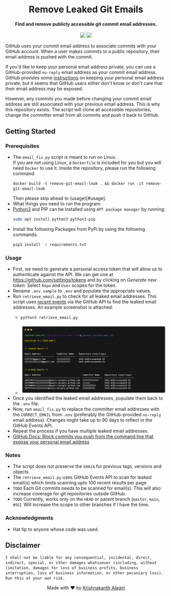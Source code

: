<h1 align="center">
  Remove Leaked Git Emails
</h1>

<h4 align="center">Find and remove publicly accessible git commit email addresses.</h4>

<p align="center">
  <a href="https://www.python.org"><img src="https://img.shields.io/badge/language-python-blue.svg?style=flat"></a>
  <a href="/LICENSE"><img src="https://img.shields.io/badge/license-MIT-blue?style=flat"></a>

GitHub uses your commit email address to associate commits with your GitHub account. When a user makes commits to a public repository, their email address is pushed with the commit. 

If you'd like to keep your personal email address private, you can use a GitHub-provided `no-reply` email address as your commit email address. GitHub provides some [instructions](https://help.github.com/articles/setting-your-email-in-git/) on keeping your personal email address private, but it seems that GitHub users either don't know or don't care that their email address may be exposed.

However, any commits you made before changing your commit email address are still associated with your previous email address. This is why this repository exists.  The script will clone all accessible repositories, change the committer email from all commits and push it back to GitHub. 

## Getting Started

### Prerequisites
- The `email_fix.py` script is meant to run on Linux.  
  If you are not using Linux, a `Dockerfile` is included for you but you will need `Docker` to use it. Inside the repository, please run the following command:
  ```pwsh
  docker build -t remove-git-email-leak . && docker run -it remove-git-email-leak
  ```
  Then please skip ahead to (usage)[#usage].
- What things you need to run the program:
- [Python3](https://www.python.org/) and PIP can be installed using `APT package manager` by running: 
  ```bash
  sudo apt install python3 python3-pip
  ```
- Install the following Packages from PyPi by using the following commands:
  ```bash
  pip3 install -r requirements.txt
  ```

### Usage
- First, we need to generate a personal access token that will allow us to authenticate against the API. We can get one at https://github.com/settings/tokens and by clicking on *Generate new token*. Select `Repo` and `User` scopes for the token.
- Rename `.env.sample` to `.env` and populate the appropriate values. 
- Run `retrieve_email.py` to check for all leaked email addresses. This script uses [recent events](https://developer.github.com/v3/activity/events/) via the GitHub API to find the leaked email addresses. An example screenshot is attached:
  - ```bash
    python3 retrieve_email.py
    ```
  -  ![Sample Run for retrieve_email.py](docs/retrieval_example.png)
- Once you identified the leaked email addresses, populate them back to the `.env` file.
- Now, run `email_fix.py` to replace the committer email addresses with the `CORRECT_EMAIL` from `.env` (preferably the GitHub-provided `no-reply` email address). Changes might take up to 90 days to reflect in the GitHub Events API.
- Repeat the process if you have multiple leaked email addresses.
- [GitHub Docs: Block commits you push from the command line that expose your personal email address](https://docs.github.com/en/account-and-profile/setting-up-and-managing-your-github-user-account/managing-email-preferences/blocking-command-line-pushes-that-expose-your-personal-email-address)

### Notes
- The script does not preserve the `SHA1`s for previous tags, versions and objects. 
- The `retrieve_email.py` uses GitHub Events API to scan for leaked email(s) which limits scanning upto 100 recent results per page
- `TODO` Each Git commits needs to be scanned for email(s). This will also increase coverage for git repositories outside GitHub.
- `TODO` Currently, works only on the `HEAD` or parent branch (`master`, `main`, etc). Will increase the scope to other branches if I have the time.

### Acknowledgments
- Hat tip to anyone whose code was used.

## Disclaimer
```
I shall not be liable for any consequential, incidental, direct, indirect, special, or other damages whatsoever (including, without limitation, damages for loss of business profits, business interruption, loss of business information, or other pecuniary loss). Run this at your own risk.  
```

<p align="center">
  Made with ❤️ by <a href="https://kanth.tech/github">Krishnakanth Alagiri</a>
</p>
